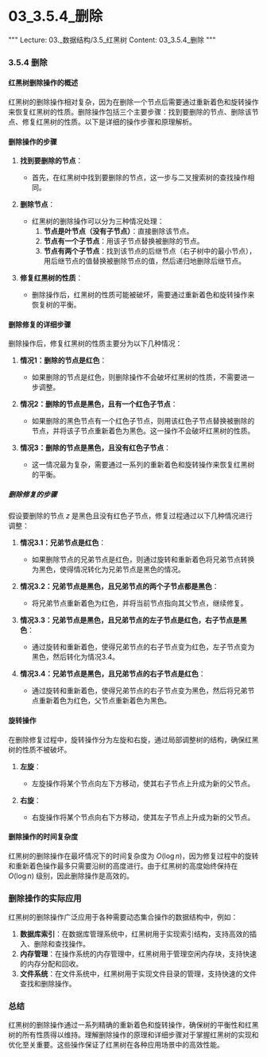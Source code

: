 # 03_3.5.4_删除

"""
Lecture: 03._数据结构/3.5_红黑树
Content: 03_3.5.4_删除
"""

### 3.5.4 删除

#### 红黑树删除操作的概述

红黑树的删除操作相对复杂，因为在删除一个节点后需要通过重新着色和旋转操作来恢复红黑树的性质。删除操作包括三个主要步骤：找到要删除的节点、删除该节点、修复红黑树的性质。以下是详细的操作步骤和原理解析。

#### 删除操作的步骤

1. **找到要删除的节点**：
   - 首先，在红黑树中找到要删除的节点，这一步与二叉搜索树的查找操作相同。

2. **删除节点**：
   - 红黑树的删除操作可以分为三种情况处理：
     1. **节点是叶节点（没有子节点）**：直接删除该节点。
     2. **节点有一个子节点**：用该子节点替换被删除的节点。
     3. **节点有两个子节点**：找到该节点的后继节点（右子树中的最小节点），用后继节点的值替换被删除节点的值，然后递归地删除后继节点。

3. **修复红黑树的性质**：
   - 删除操作后，红黑树的性质可能被破坏，需要通过重新着色和旋转操作来恢复树的平衡。

#### 删除修复的详细步骤

删除操作后，修复红黑树的性质主要分为以下几种情况：

1. **情况1：删除的节点是红色**：
   - 如果删除的节点是红色，则删除操作不会破坏红黑树的性质，不需要进一步调整。

2. **情况2：删除的节点是黑色，且有一个红色子节点**：
   - 如果删除的黑色节点有一个红色子节点，则用该红色子节点替换被删除的节点，并将该子节点重新着色为黑色。这一操作不会破坏红黑树的性质。

3. **情况3：删除的节点是黑色，且没有红色子节点**：
   - 这一情况最为复杂，需要通过一系列的重新着色和旋转操作来恢复红黑树的平衡。

##### 删除修复的步骤

假设要删除的节点 $z$ 是黑色且没有红色子节点，修复过程通过以下几种情况进行调整：

1. **情况3.1：兄弟节点是红色**：
   - 如果删除节点的兄弟节点是红色，则通过旋转和重新着色将兄弟节点转换为黑色，使得情况转化为兄弟节点是黑色的情况。

2. **情况3.2：兄弟节点是黑色，且兄弟节点的两个子节点都是黑色**：
   - 将兄弟节点重新着色为红色，并将当前节点指向其父节点，继续修复。

3. **情况3.3：兄弟节点是黑色，且兄弟节点的左子节点是红色，右子节点是黑色**：
   - 通过旋转和重新着色，使得兄弟节点的右子节点变为红色，左子节点变为黑色，然后转化为情况3.4。

4. **情况3.4：兄弟节点是黑色，且兄弟节点的右子节点是红色**：
   - 通过旋转和重新着色，使得兄弟节点的右子节点变为黑色，然后将兄弟节点重新着色为红色，父节点重新着色为黑色。

#### 旋转操作

在删除修复过程中，旋转操作分为左旋和右旋，通过局部调整树的结构，确保红黑树的性质不被破坏。

1. **左旋**：
   - 左旋操作将某个节点向左下方移动，使其右子节点上升成为新的父节点。

2. **右旋**：
   - 右旋操作将某个节点向右下方移动，使其左子节点上升成为新的父节点。

#### 删除操作的时间复杂度

红黑树的删除操作在最坏情况下的时间复杂度为 $O(\log n)$，因为修复过程中的旋转和重新着色操作最多只需要沿树的高度进行。由于红黑树的高度始终保持在 $O(\log n)$ 级别，因此删除操作是高效的。

### 删除操作的实际应用

红黑树的删除操作广泛应用于各种需要动态集合操作的数据结构中，例如：

1. **数据库索引**：在数据库管理系统中，红黑树用于实现索引结构，支持高效的插入、删除和查找操作。
2. **内存管理**：在操作系统的内存管理中，红黑树用于管理空闲内存块，支持快速的内存分配和回收。
3. **文件系统**：在文件系统中，红黑树用于实现文件目录的管理，支持快速的文件查找和删除操作。

### 总结

红黑树的删除操作通过一系列精确的重新着色和旋转操作，确保树的平衡性和红黑树的所有性质得以维持。理解删除操作的原理和详细步骤对于掌握红黑树的实现和优化至关重要。这些操作保证了红黑树在各种应用场景中的高效性能。
